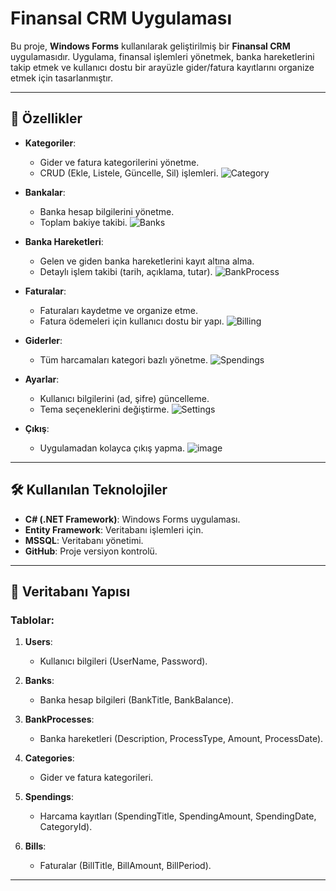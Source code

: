# Finansal CRM Uygulaması

Bu proje, **Windows Forms** kullanılarak geliştirilmiş bir **Finansal CRM** uygulamasıdır. Uygulama, finansal işlemleri yönetmek, banka hareketlerini takip etmek ve kullanıcı dostu bir arayüzle gider/fatura kayıtlarını organize etmek için tasarlanmıştır.

---

## 🚀 Özellikler

- **Kategoriler**:
  - Gider ve fatura kategorilerini yönetme.
  - CRUD (Ekle, Listele, Güncelle, Sil) işlemleri.
![Category](https://github.com/user-attachments/assets/99dd1084-3b02-46a5-8d3c-f35bd93a64d6)
- **Bankalar**:
  - Banka hesap bilgilerini yönetme.
  - Toplam bakiye takibi.
![Banks](https://github.com/user-attachments/assets/6aaae4ab-950b-4963-afeb-bc27daa4de6f)

- **Banka Hareketleri**:
  - Gelen ve giden banka hareketlerini kayıt altına alma.
  - Detaylı işlem takibi (tarih, açıklama, tutar).
![BankProcess](https://github.com/user-attachments/assets/28e54ceb-192a-4014-b78a-985c4f8d578b)

- **Faturalar**:
  - Faturaları kaydetme ve organize etme.
  - Fatura ödemeleri için kullanıcı dostu bir yapı.
![Billing](https://github.com/user-attachments/assets/559579bb-3408-4261-8c26-bbe529dfb79e)

- **Giderler**:
  - Tüm harcamaları kategori bazlı yönetme.
![Spendings](https://github.com/user-attachments/assets/788dda68-94a2-4a8b-86f9-462b4351ce13)

- **Ayarlar**:
  - Kullanıcı bilgilerini (ad, şifre) güncelleme.
  - Tema seçeneklerini değiştirme.
![Settings](https://github.com/user-attachments/assets/dc2b1f8b-08d5-4e17-91bc-255ad29876d8)

- **Çıkış**:
  - Uygulamadan kolayca çıkış yapma.
![image](https://github.com/user-attachments/assets/770df6a5-6741-4649-b955-0b1b816dae55)

---

## 🛠️ Kullanılan Teknolojiler

- **C# (.NET Framework)**: Windows Forms uygulaması.
- **Entity Framework**: Veritabanı işlemleri için.
- **MSSQL**: Veritabanı yönetimi.
- **GitHub**: Proje versiyon kontrolü.

---

## 📂 Veritabanı Yapısı

### Tablolar:
1. **Users**:
   - Kullanıcı bilgileri (UserName, Password).
   
2. **Banks**:
   - Banka hesap bilgileri (BankTitle, BankBalance).

3. **BankProcesses**:
   - Banka hareketleri (Description, ProcessType, Amount, ProcessDate).

4. **Categories**:
   - Gider ve fatura kategorileri.

5. **Spendings**:
   - Harcama kayıtları (SpendingTitle, SpendingAmount, SpendingDate, CategoryId).

6. **Bills**:
   - Faturalar (BillTitle, BillAmount, BillPeriod).

---

